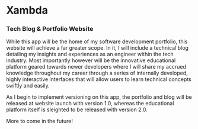 # Xambda
### Tech Blog & Portfolio Website

While this app will be the home of my software development portfolio, this website will achieve a far greater scope.  In it, I will include a technical blog detailing my insights and experiences as an engineer within the tech industry.  Most importantly however will be the innovative educational platform geared towards newer developers where I will share my accrued knowledge throughout my career through a series of internally developed, highly interactive interfaces that will allow users to learn technical concepts swiftly and easily.

As I begin to implement versioning on this app, the portfolio and blog will be released at website launch with version 1.0, whereas the educational platform itself is sleighted to be released with version 2.0.

More to come in the future!
